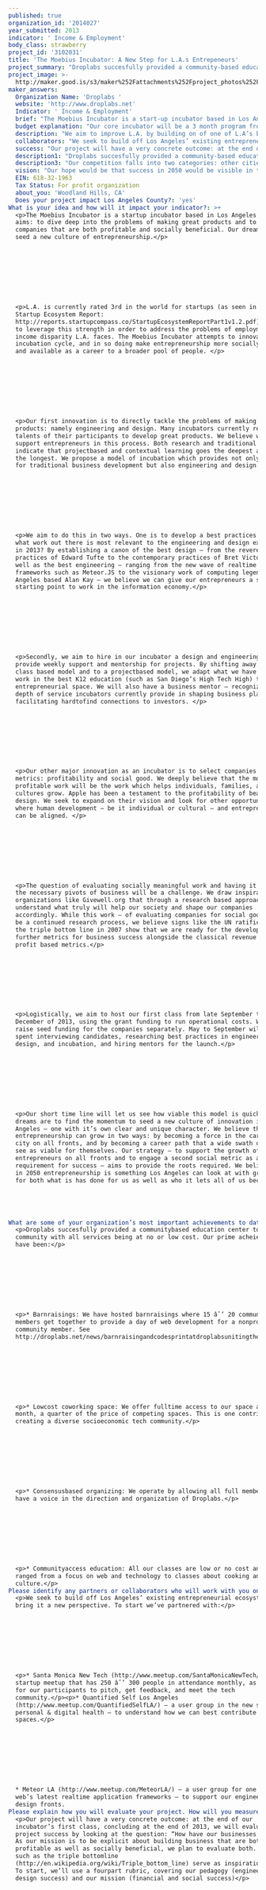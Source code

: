 ```yaml
---
published: true
organization_id: '2014027'
year_submitted: 2013
indicator: ' Income & Employment'
body_class: strawberry
project_id: '3102031'
title: 'The Moebius Incubator: A New Step for L.A.s Entrepeneurs'
project_summary: "Droplabs succesfully provided a community-based education center to the community with all services being at no or low cost. Our prime acheievements have been:\r\n\r\n\r\n* Barn-raisings: We have hosted barn-raisings where 15 − 20 community members get together to provide a day of web development for a non-profit or community member. See http://droplabs.net/news/barn-raising-and-code-sprint-at-droplabs-uniting-the-drupal-and-time-banking-communities\r\n\r\n* Low-cost co-working space: We offer fulltime access to our space at $150 / month, a quarter of the price of competing spaces. This is one contribution to creating a diverse socioeconomic tech community.\r\n\r\n* Consensus-based organizing: We operate by allowing all full members to have a voice in the direction and organization of Droplabs.\r\n\r\n* Community-access education: All our classes are low or no cost and have ranged from a focus on web and technology to classes about cooking and Korean culture."
project_image: >-
  http://maker.good.is/s3/maker%252Fattachments%252Fproject_photos%252Fimages%252F17027%252Fdisplay%252Fnagle_droplab.png=c570x385
maker_answers:
  Organization Name: 'Droplabs '
  website: 'http://www.droplabs.net'
  Indicator: ' Income & Employment'
  brief: "The Moebius Incubator is a start-up incubator based in Los Angeles with two aims: to dive deep into the problems of making great products and to make companies that are both profitable and socially beneficial. Our dream is to seed a new culture of entrepreneurship.\r\n\r\nL.A. is currently rated 3rd in the world for start-ups (as seen in the Startup Ecosystem Report: http://reports.startupcompass.co/StartupEcosystemReportPart1v1.2.pdf). We aim to leverage this strength in order to address the problems of employment and income disparity L.A. faces. The Moebius Incubator attempts to innovate on the incubation cycle, and in so doing make entrepreneurship more socially relevant and available as a career to a broader pool of people. \r\n\r\nOur first innovation is to directly tackle the problems of making great products: namely engineering and design. Many incubators currently rely on the talents of their participants to develop great products. We believe we can support entrepreneurs in this process. Both research and traditional wisdom indicate that project-based and contextual learning goes the deepest and lasts the longest. We propose a model of incubation which provides not only support for traditional business development but also engineering and design.\r\n\r\nWe aim to do this in two ways. One is to develop a best practices model: what work out there is most relevant to the engineering and design experience in 2013? By establishing a canon of the best design — from the revered practices of Edward Tufte to the contemporary practices of Bret Victor — as well as the best engineering — ranging from the new wave of real-time frameworks such as Meteor.JS to the visionary work of computing legend and Los Angeles based Alan Kay — we believe we can give our entrepreneurs a strong starting point to work in the information economy.\r\n\r\nSecondly, we aim to hire in our incubator a design and engineering coach to provide weekly support and mentorship for projects. By shifting away from a class based model and to a project-based model, we adapt what we have seen to work in the best K-12 education (such as San Diego’s High Tech High) to the entrepreneurial space. We will also have a business mentor — recognizing the depth of service incubators currently provide in shaping business plans and facilitating hard-to-find connections to investors. \r\n\r\nOur other major innovation as an incubator is to select companies along two metrics: profitability and social good. We deeply believe that the most profitable work will be the work which helps individuals, families, and cultures grow. Apple has been a testament to the profitability of beautiful design. We seek to expand on their vision and look for other opportunities where human development — be it individual or cultural — and entrepreneurship can be aligned. \r\n\r\nThe question of evaluating socially meaningful work and having it survive the necessary pivots of business will be a challenge. We draw inspiration from organizations like Givewell.org that through a research based approach we can understand what truly will help our society and shape our companies accordingly. While this work — of evaluating companies for social good — will be a continued research process, we believe signs like the UN ratification of the triple bottom line in 2007 ( ) show that we are ready for the development of further metrics for business success alongside the classical revenue and profit based metrics.\r\n\r\nLogistically, we aim to host our first class from late September to December of 2013, using the grant funding to run operational costs. We aim to raise seed funding for the companies separately. May to September will be spent interviewing candidates, researching best practices in engineering, design, and incubation, and hiring mentors for the launch.\r\n\r\nOur short time line will let us see how viable this model is quickly. Our dreams are to find the momentum to seed a new culture of innovation in Los Angeles — one with it’s own clear and unique character. We believe that entrepreneurship can grow in two ways: by becoming a force in the care of our city on all fronts, and by becoming a career path that a wide swath of people see as viable for themselves. Our strategy — to support the growth of entrepreneurs on all fronts and to engage a second social metric as a requirement for success — aims to provide the roots required. We believe that in 2050 entrepreneurship is something Los Angeles can look at with gratitude for both what is has done for us as well as who it lets all of us become.\r\n"
  budget explanation: "Our core incubator will be a 3 month program from late September to late December. Our budget is broken down into a preparation period (May - September) and a launch period (late September - December) for the remainder of 2013.\r\n\r\nPreparation:\r\n\r\nDirector Support: $25,000 ($5,000 @ 5 months) — includes salary, travel expenses, initial library investment.\r\n\r\nThis period will be spent making connections to different incubators both in Los Angeles and in Silicon Valley and studying the best practices of this industry, and finding mentors for this process. \r\n\r\nIt will also be spent developing a strategy for real-time design and engineering support. We believe the project-based learning model with just in-time support is the most powerful learning strategy we know of culturally. As such we will not be designing courses but instead creating a system to help entrepreneurs address their engineering and design concerns as they come up through a mentoring and coaching model of support. As such we want to look into the best practices for how this is done, and meet with talented designers in this space, such as Edward Tufte, Bret Victor, as well as visionaries in computer science, such as Alan Kay (who’s Viewpoints Research Institute is based in Los Angeles.)\r\n\r\nLaunch: $75,000\r\n\r\nDirector Support: $15,000 ($5,000 @ 3 months)\r\nDesign Mentor: $15,000 ($5,000 @ 3 months)\r\nEngineering Mentor: $15,000 ($5,000 @ 3 months)\r\nBusiness & Development Mentor: ($5,000 @ 3 months)\r\nRent, Materials, Speakers: $15,000\r\n\r\nIn the 3 month launch, we designate a mentor for each of our core competencies: design, engineering, and business and development. Their jobs will be to meet with teams weekly, to research their fields and offer support for best practices, and design seminars or workshops when common team needs can be met. \r\n\r\nWe include a traditional business and development mentors whose job will be to focus on the business plan of companies and provide connections to investors both in the L.A. Area and broader. \r\n\r\nWe finally include a $15,000 budget for expenses including rent (which we expect to spend $2,500 - $3,000 per month), any needed materials, and a small budget for speakers if our mentors see fit."
  description: "We aim to improve L.A. by building on of one of L.A’s bright spots in the employment & income sector: it’s startup scene. LA is rated as the 3rd best place in the world to start a company (see Startup Ecosystem Report: http://reports.startupcompass.co/StartupEcosystemReportPart1v1.2.pdf), with its two weaknesses as support for entrepreneurship and the mindset for it. L.A. is well established as a haven of production talent and investment capital due largely to its relationship with Hollywood. The question becomes: how to leverage these natural strengths for the greater good of L.A.?\r\n\r\nWe believe that entrepreneurship can become the new family-run business. As the information economy allows businesses to reach unprecedented scales, we see a potential for large-scale business to flourish here. The strong culture of family-run and immigrant-led businesses show that L.A. has been a great boon to individuals with drive. Our incubator, by explicitly engaging the design and engineering pieces needed to work in the information economy, aims to make develop entrepreneurship as a career path available to all  — not just those primed for it. We believe that entrepreneurship can be a leveling force agains the great socioeconomic disparity present in L.A., by opening up a path to all that yields both personal financial reward as well as strong support for the local economy. \r\n\r\nOur first project aims to start 10 new companies in Los Angeles. With success, our incubator will run a spring and fall round in 2014, continuing that rate. We estimate our companies will grow by an average of 15 people in their first 2 years and 50 in their first 5 (based on the Ecosystem Report.) Assuming an 80% success rate of initial funding seen in Los Angeles by incubators such as LaunchpadLA, we expect to seed an incremental increase in jobs available over the next 5 years. Our hope is to add jobs — a projected 150 companies over 7 years with a total of 3,000 employees — as well as the contribution to a culture which can identify its own needs and turn them into its own jobs, addressing both the symptoms and the roots of the problem."
  collaborators: "We seek to build off Los Angeles’ existing entrepreneurial ecosystem and bring it a new perspective. To start we’ve partnered with:\r\n\r\n* Santa Monica New Tech (http://www.meetup.com/Santa-Monica-New-Tech/) , a start-up meetup that has 250 − 300 people in attendance monthly, as a forum for our participants to pitch, get feedback, and meet the tech community.\r\n\r\n* Quantified Self Los Angeles (http://www.meetup.com/QuantifiedSelfLA/) — a user group in the new space of personal & digital health — to understand how we can best contribute to those spaces.\r\n\r\n* Meteor LA (http://www.meetup.com/Meteor-LA/) — a user group for one of the web’s latest real-time application frameworks — to support our engineering and design fronts."
  success: "Our project will have a very concrete outcome: at the end of our incubator’s first class, concluding at the end of 2013, we will evaluate project success by looking at the question: “How have our businesses fared?” As our mission is to be explicit about building business that are both profitable as well as socially beneficial, we plan to evaluate both. Models such as the triple bottom-line (http://en.wikipedia.org/wiki/Triple_bottom_line) serve as inspiration for us. To start, we’ll use a four-part rubric, covering our pedagogy (engineering and design success) and our mission (financial and social success)\r\n\r\n\r\n1. Engineering success: \r\n\r\n* Has the company been able to produce a working demo? \r\n* If not, are they on there way there, or have they had critical problems in the engineering of their technology? \r\n* If they have had critical problems, was there something we could have done better to help them solve this issue? (i.e. Team failure or incubator failure?)\r\n\r\n2. Design success: \r\n\r\n* Has the company been able to produce a clear and viable idea? \r\n* Can someone outside of the tech world understand their idea? \r\n* Do they have evidence that their target audience does indeed want to use their product? \r\n* If not, was it a problem of graphic, interface, or experience design? \r\n* If the product is undesirable or unusable, could we have helped at a key juncture?\r\n\r\n3. Financial success: \r\n\r\n* If the company wants to move forward, do they have funding for continuing their discovery phase / moving into the validation phase? \r\n* Are they connected with investors such that a further seed round, a Series A, or other financial support is in sight? \r\n* If not, is it because of lack of business development work, lack of clear communication about the product, or  a core product issue?\r\n* If it’s a business issue, could it have been averted?\r\n\r\n4. Social success: \r\n\r\n* Does the company have a socially relevant mission?\r\n* Does their product pursue that mission in a clear and obvious way?\r\n* If the company has to pivot, do we expect the mission to grow with it, based on the team’s work so far?\r\n* How many people will be affected by their work, and is there a clear and validated plan as to what change they will bring?\r\n* If not, why? Is it an issue of the domain they are in, the strategy they undertook, or the execution of that strategy?\r\n* If the mission has gotten lost, what resources can we provide to reconnect to it?\r\n\r\n\r\n——\r\n\r\nUsing this four part rubric, we support our larger strategy: support the growth of jobs and companies in a unique entrepreneurial context in Los Angeles. By having successful and socially relevant companies we aim to concretely build more jobs in Los Angeles at the rate of 10 companies by the end of 2013, and in the long term shift the culture of entrepreneurship to one that becomes more universally accessible.\r\n\r\n\r\n"
  description1: "Droplabs succesfully provided a community-based education center to the community with all services being at no or low cost. Our prime acheievements have been:\r\n\r\n\r\n* Barn-raisings: We have hosted barn-raisings where 15 − 20 community members get together to provide a day of web development for a non-profit or community member. See http://droplabs.net/news/barn-raising-and-code-sprint-at-droplabs-uniting-the-drupal-and-time-banking-communities\r\n\r\n* Low-cost co-working space: We offer fulltime access to our space at $150 / month, a quarter of the price of competing spaces. This is one contribution to creating a diverse socioeconomic tech community.\r\n\r\n* Consensus-based organizing: We operate by allowing all full members to have a voice in the direction and organization of Droplabs.\r\n\r\n* Community-access education: All our classes are low or no cost and have ranged from a focus on web and technology to classes about cooking and Korean culture."
  description3: "Our competition falls into two categories: other cities and other start-up incubators.\r\n\r\nThe prime competition for any startup-program outside of Silicon Valley is Silicon Valley itself. Silicon Valley is widely regarded as the best place in the world for entrepreneurship and the benchmark by which all other cities are measured against (as in the Startup …. Report.) Success in creating a successful start-up ecosystem in Los Angeles will require a successful differentiation from Silicon Valley’s ecosystem; a program that focuses on talent development and social good would be a step towards seeding a new culture.\r\n\r\nThe second class of competition comes into other options for creating start-ups, and specifically other incubators. L.A.’S entrepreneurial ecosystem has come to feature both coworking spaces as well as several incubators. While these programs and opportunities will attract part of the potential entrepreneurial pool, our hope — to strengthen entrepreneurship’s social relevance and diversify its constituency — is to attract a new pool of talent to entrepreneurship. Our belief is that while one talent pool will continue to be served by current incubators, our program will attract a segment who’s core concerns — building a purpose-driven business, and spending more time in mentorship and teaching programs in order to grow as engineers and designers — will be different than those who apply to traditional incubators.\r\n"
  vision: "Our hope would be that success in 2050 would be visible in three ways: \r\n\r\n1. A measurably and obviously more diverse entrepreneurial pool. Right now there is a heavy bias towards male entrepreneurs from the middle-class and higher. With an incubator that focuses on building civic and purpose-driven missions, we expect to attract talent from all walks of life, who have specific missions they want to bring to life via entrepreneurship.\r\n\r\n2. LA as an entrepreneurial hub in its own right. As mentioned above, LA is 3rd in the world for entrepreneurship, but still all entrepreneurial hubs are benchmarked and compared negatively against Silicon Valley. We believe that a socially driven incubator will be a step towards a differentiation of L.A.’S own scene apart from Silicon Valley’s. In 2050 we’d like people to know L.A. for its particular entrepreneurial character as well as for its other industries.\r\n\r\n3. Enough jobs and businesses thriving from these programs to see a measurable impact on unemployment. We believe that a needs and values driven entrepreneurship culture can begin to address the feedback loop between cultural and social issues and unemployment. When we can find ways to solve our local problems with entrepreneurship, we create jobs and our city as a whole gets stronger. By being a catalyst in this process, we aim to be one of many factors in bringing L.A. From 2 − 3 percentage points above the national average to that many points below it. "
  EIN: 618-32-1963
  Tax Status: For profit organization
  about_you: 'Woodland Hills, CA'
  Does your project impact Los Angeles County?: 'yes'
What is your idea and how will it impact your indicator?: >+
  <p>The Moebius Incubator is a startup incubator based in Los Angeles with two
  aims: to dive deep into the problems of making great products and to make
  companies that are both profitable and socially beneficial. Our dream is to
  seed a new culture of entrepreneurship.</p>









  <p>L.A. is currently rated 3rd in the world for startups (as seen in the
  Startup Ecosystem Report:
  http://reports.startupcompass.co/StartupEcosystemReportPart1v1.2.pdf). We aim
  to leverage this strength in order to address the problems of employment and
  income disparity L.A. faces. The Moebius Incubator attempts to innovate on the
  incubation cycle, and in so doing make entrepreneurship more socially relevant
  and available as a career to a broader pool of people. </p>









  <p>Our first innovation is to directly tackle the problems of making great
  products: namely engineering and design. Many incubators currently rely on the
  talents of their participants to develop great products. We believe we can
  support entrepreneurs in this process. Both research and traditional wisdom
  indicate that projectbased and contextual learning goes the deepest and lasts
  the longest. We propose a model of incubation which provides not only support
  for traditional business development but also engineering and design.</p>









  <p>We aim to do this in two ways. One is to develop a best practices model:
  what work out there is most relevant to the engineering and design experience
  in 2013? By establishing a canon of the best design — from the revered
  practices of Edward Tufte to the contemporary practices of Bret Victor — as
  well as the best engineering — ranging from the new wave of realtime
  frameworks such as Meteor.JS to the visionary work of computing legend and Los
  Angeles based Alan Kay — we believe we can give our entrepreneurs a strong
  starting point to work in the information economy.</p>









  <p>Secondly, we aim to hire in our incubator a design and engineering coach to
  provide weekly support and mentorship for projects. By shifting away from a
  class based model and to a projectbased model, we adapt what we have seen to
  work in the best K12 education (such as San Diego’s High Tech High) to the
  entrepreneurial space. We will also have a business mentor — recognizing the
  depth of service incubators currently provide in shaping business plans and
  facilitating hardtofind connections to investors. </p>









  <p>Our other major innovation as an incubator is to select companies along two
  metrics: profitability and social good. We deeply believe that the most
  profitable work will be the work which helps individuals, families, and
  cultures grow. Apple has been a testament to the profitability of beautiful
  design. We seek to expand on their vision and look for other opportunities
  where human development — be it individual or cultural — and entrepreneurship
  can be aligned. </p>









  <p>The question of evaluating socially meaningful work and having it survive
  the necessary pivots of business will be a challenge. We draw inspiration from
  organizations like Givewell.org that through a research based approach we can
  understand what truly will help our society and shape our companies
  accordingly. While this work — of evaluating companies for social good — will
  be a continued research process, we believe signs like the UN ratification of
  the triple bottom line in 2007 show that we are ready for the development of
  further metrics for business success alongside the classical revenue and
  profit based metrics.</p>









  <p>Logistically, we aim to host our first class from late September to
  December of 2013, using the grant funding to run operational costs. We aim to
  raise seed funding for the companies separately. May to September will be
  spent interviewing candidates, researching best practices in engineering,
  design, and incubation, and hiring mentors for the launch.</p>









  <p>Our short time line will let us see how viable this model is quickly. Our
  dreams are to find the momentum to seed a new culture of innovation in Los
  Angeles — one with it’s own clear and unique character. We believe that
  entrepreneurship can grow in two ways: by becoming a force in the care of our
  city on all fronts, and by becoming a career path that a wide swath of people
  see as viable for themselves. Our strategy — to support the growth of
  entrepreneurs on all fronts and to engage a second social metric as a
  requirement for success — aims to provide the roots required. We believe that
  in 2050 entrepreneurship is something Los Angeles can look at with gratitude
  for both what is has done for us as well as who it lets all of us become.</p>





What are some of your organization’s most important achievements to date?: >-
  <p>Droplabs succesfully provided a communitybased education center to the
  community with all services being at no or low cost. Our prime acheievements
  have been:</p>









  <p>* Barnraisings: We have hosted barnraisings where 15 âˆ’ 20 community
  members get together to provide a day of web development for a nonprofit or
  community member. See
  http://droplabs.net/news/barnraisingandcodesprintatdroplabsunitingthedrupalandtimebankingcommunities</p>









  <p>* Lowcost coworking space: We offer fulltime access to our space at $150 /
  month, a quarter of the price of competing spaces. This is one contribution to
  creating a diverse socioeconomic tech community.</p>









  <p>* Consensusbased organizing: We operate by allowing all full members to
  have a voice in the direction and organization of Droplabs.</p>









  <p>* Communityaccess education: All our classes are low or no cost and have
  ranged from a focus on web and technology to classes about cooking and Korean
  culture.</p>
Please identify any partners or collaborators who will work with you on this project.: >-
  <p>We seek to build off Los Angeles’ existing entrepreneurial ecosystem and
  bring it a new perspective. To start we’ve partnered with:</p>









  <p>* Santa Monica New Tech (http://www.meetup.com/SantaMonicaNewTech/) , a
  startup meetup that has 250 âˆ’ 300 people in attendance monthly, as a forum
  for our participants to pitch, get feedback, and meet the tech
  community.</p><p>* Quantified Self Los Angeles
  (http://www.meetup.com/QuantifiedSelfLA/) — a user group in the new space of
  personal & digital health — to understand how we can best contribute to those
  spaces.</p>









  * Meteor LA (http://www.meetup.com/MeteorLA/) — a user group for one of the
  web’s latest realtime application frameworks — to support our engineering and
  design fronts.
Please explain how you will evaluate your project. How will you measure success?: >+
  <p>Our project will have a very concrete outcome: at the end of our
  incubator’s first class, concluding at the end of 2013, we will evaluate
  project success by looking at the question: “How have our businesses fared?”
  As our mission is to be explicit about building business that are both
  profitable as well as socially beneficial, we plan to evaluate both. Models
  such as the triple bottomline
  (http://en.wikipedia.org/wiki/Triple_bottom_line) serve as inspiration for us.
  To start, we’ll use a fourpart rubric, covering our pedagogy (engineering and
  design success) and our mission (financial and social success)</p>















  <p>1. Engineering success: </p>









  <p>* Has the company been able to produce a working demo? </p>






  <p>* If not, are they on there way there, or have they had critical problems
  in the engineering of their technology? </p>






  <p>* If they have had critical problems, was there something we could have
  done better to help them solve this issue? (i.e. Team failure or incubator
  failure?)</p>









  <p>2. Design success:</p> 






  <p>* Has the company been able to produce a clear and viable idea?</p> 






  <p>* Can someone outside of the tech world understand their idea?</p> 






  <p>* Do they have evidence that their target audience does indeed want to use
  their product?</p><p>* If not, was it a problem of graphic, interface, or
  experience design?</p><p>* If the product is undesirable or unusable, could we
  have helped at a key juncture?</p><p>3. Financial success: </p><p>* If the
  company wants to move forward, do they have funding for continuing their
  discovery phase / moving into the validation phase? </p><p>* Are they
  connected with investors such that a further seed round, a Series A, or other
  financial support is in sight? </p><p>* If not, is it because of lack of
  business development work, lack of clear communication about the product, or 
  a core product issue?</p><p>* If it’s a business issue, could it have been
  averted?</p><p>4. Social success:</p><p>* Does the company have a socially
  relevant mission?</p><p>* Does their product pursue that mission in a clear
  and obvious way?</p>* If the company has to pivot, do we expect the mission to
  grow with it, based on the team’s work so far?






  * How many people will be affected by their work, and is there a clear and
  validated plan as to what change they will bring?






  * If not, why? Is it an issue of the domain they are in, the strategy they
  undertook, or the execution of that strategy?






  * If the mission has gotten lost, what resources can we provide to reconnect
  to it?






  Using this four part rubric, we support our larger strategy: support the
  growth of jobs and companies in a unique entrepreneurial context in Los
  Angeles. By having successful and socially relevant companies we aim to
  concretely build more jobs in Los Angeles at the rate of 10 companies by the
  end of 2013, and in the long term shift the culture of entrepreneurship to one
  that becomes more universally accessible.











How will your project benefit Los Angeles? Please be specific.: >-
  <p>We aim to improve L.A. by building on of one of L.A’s bright spots in the
  employment & income sector: it’s startup scene. LA is rated as the 3rd best
  place in the world to start a company (see Startup Ecosystem Report:
  http://reports.startupcompass.co/StartupEcosystemReportPart1v1.2.pdf), with
  its two weaknesses as support for entrepreneurship and the mindset for it.
  L.A. is well established as a haven of production talent and investment
  capital due largely to its relationship with Hollywood. The question becomes:
  how to leverage these natural strengths for the greater good of L.A.?</p>









  <p>We believe that entrepreneurship can become the new familyrun business. As
  the information economy allows businesses to reach unprecedented scales, we
  see a potential for largescale business to flourish here. The strong culture
  of familyrun and immigrantled businesses show that L.A. has been a great boon
  to individuals with drive. Our incubator, by explicitly engaging the design
  and engineering pieces needed to work in the information economy, aims to make
  develop entrepreneurship as a career path available to all  — not just those
  primed for it. We believe that entrepreneurship can be a leveling force agains
  the great socioeconomic disparity present in L.A., by opening up a path to all
  that yields both personal financial reward as well as strong support for the
  local economy. </p>









  <p>Our first project aims to start 10 new companies in Los Angeles. With
  success, our incubator will run a spring and fall round in 2014, continuing
  that rate. We estimate our companies will grow by an average of 15 people in
  their first 2 years and 50 in their first 5 (based on the Ecosystem Report.)
  Assuming an 80% success rate of initial funding seen in Los Angeles by
  incubators such as LaunchpadLA, we expect to seed an incremental increase in
  jobs available over the next 5 years. Our hope is to add jobs — a projected
  150 companies over 7 years with a total of 3,000 employees — as well as the
  contribution to a culture which can identify its own needs and turn them into
  its own jobs, addressing both the symptoms and the roots of the problem.</p>
What would success look like in the year 2050 regarding your indicator?: >-
  Our hope would be that success in 2050 would be visible in three ways: 












  <p>1. A measurably and obviously more diverse entrepreneurial pool. Right now
  there is a heavy bias towards male entrepreneurs from the middleclass and
  higher. With an incubator that focuses on building civic and purposedriven
  missions, we expect to attract talent from all walks of life, who have
  specific missions they want to bring to life via entrepreneurship.</p>












  <p>2. LA as an entrepreneurial hub in its own right. As mentioned above, LA is
  3rd in the world for entrepreneurship, but still all entrepreneurial hubs are
  benchmarked and compared negatively against Silicon Valley. We believe that a
  socially driven incubator will be a step towards a differentiation of L.A.’S
  own scene apart from Silicon Valley’s. In 2050 we’d like people to know L.A.
  for its particular entrepreneurial character as well as for its other
  industries.</p>















  <p>3. Enough jobs and businesses thriving from these programs to see a
  measurable impact on unemployment. We believe that a needs and values driven
  entrepreneurship culture can begin to address the feedback loop between
  cultural and social issues and unemployment. When we can find ways to solve
  our local problems with entrepreneurship, we create jobs and our city as a
  whole gets stronger. By being a catalyst in this process, we aim to be one of
  many factors in bringing L.A. From 2 âˆ’ 3 percentage points above the
  national average to that many points below it. </p>
maker_image_id: '17027'
maker_image_file_name: nagle_droplab.png

---
```

